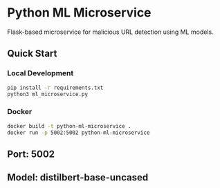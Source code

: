 # Python ML Microservice

Flask-based microservice for malicious URL detection using ML models.

## Quick Start

### Local Development
```bash
pip install -r requirements.txt
python3 ml_microservice.py
```

### Docker
```bash
docker build -t python-ml-microservice .
docker run -p 5002:5002 python-ml-microservice
```

## Port: 5002
## Model: distilbert-base-uncased 